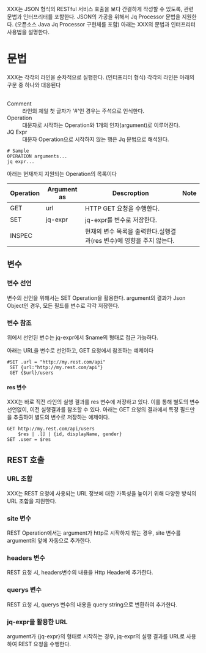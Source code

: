 XXX는 JSON 형식의 RESTful 서비스 호출을 보다 간결하게 작성할 수 있도록, 관련 문법과 인터프리터를 포함한다.
JSON의 가공을 위해서 Jq Processor 문법을 지원한다. (오픈소스 Java Jq Processor 구현체를 포함)
아래는 XXX의 문법과 인터프리터 사용법을 설명한다.

# 문법
XXX는 각각의 라인을 순차적으로 실행한다. (인터프리터 형식)
각각의 라인은 아래의 구문 중 하나와 대응된다
<dl>
  <dt>Comment<dt/>
  <dd>라인의 체일 첫 글자가 '#'인 경우는 주석으로 인식한다.</dd>

  <dt>Operation</dt>
  <dd>대문자로 시작하는 Operation와 1개의 인자(argument)로 이루어진다.</dd>
  
  <dt>JQ Expr</dt>
  <dd>대문자 Operation으로 시작하지 않는 행은 Jq 문법으로 해석된다.</dd>
</dl>

```
# Sample
OPERATION arguments...
jq expr...
```

아래는 현재까지 지원되는 Operation의 목록이다

| Operation | Argument as | Descroption | Note |
| - | -- | --- | ---- |
| GET | url | HTTP GET 요청을 수행한다. | |
| SET | jq-expr | jq-expr를 변수로 저장한다. | |
| INSPEC | | 현재의 변수 목록을 출력한다.실행결과(res 변수)에 영향을 주지 않는다. | |


## 변수
### 변수 선언
변수의 선언을 위해서는 SET Operation을 활용한다. argument의 결과가 Json Object인 경우, 모든 필드를 변수로 각각 저장한다.
### 변수 참조
위에서 선언된 변수는 jq-expr에서 $name의 형태로 접근 가능하다.

아래는 URL을 변수로 선언하고, GET 요청에서 참조하는 예제이다

    #SET .url = "http://my.rest.com/api"
     SET {url:"http://my.rest.com/api"}
     GET {$url}/users

#### res 변수
XXX는 바로 직전 라인의 실행 결과를 res 변수에 저장하고 있다. 이를 통해 별도의 변수 선언없이, 이전 실행결과를 참조할 수 있다.
아래는 GET 요청의 결과에서 특정 필드만을 추출하여 별도의 변수로 저장하는 예제이다.

    GET http://my.rest.com/api/users
        $res | .[] | {id, displayName, gender}
    SET .user = $res



## REST 호출
### URL 조합
XXX는 REST 요청에 사용되는 URL 정보에 대한 가독성을 높이기 위해 다양한 방식의 URL 조합을 지원한다.

### site 변수
REST Operation에서는 argument가 http로 시작하지 않는 경우, site 변수를 argument의 앞에 자동으로 추가한다.

### headers 변수
REST 요청 시, headers변수의 내용을 Http Header에 추가한다.

### querys 변수
REST 요청 시, querys 변수의 내용을 query string으로 변환하여 추가한다.

### jq-expr을 활용한 URL
argument가 {jq-expr}의 형태로 시작하는 경우, jq-expr의 실행 결과를 URL로 사용하여 REST 요청을 수행한다.
